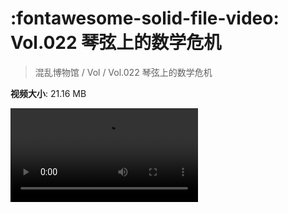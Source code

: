 # :fontawesome-solid-file-video: Vol.022 琴弦上的数学危机

> 混乱博物馆 / Vol / Vol.022 琴弦上的数学危机

**视频大小**: 21.16 MB

<div class="video"><video src="https://file.hsyhx.top/archive/混乱博物馆/Vol/022.mp4" controls preload>🤔 您的浏览器不支持 video 标签</video></div>